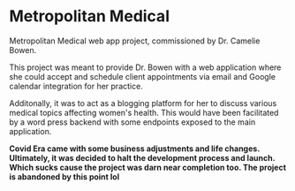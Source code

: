 # Metropolitan Medical

Metropolitan Medical web app project, commissioned by Dr. Camelie Bowen.

This project was meant to provide Dr. Bowen with a web application where she could accept and schedule client appointments via email and Google calendar integration for her practice. 

Additonally, it was to act as a blogging platform for her to discuss various medical topics affecting women's health. This would have been facilitated by a word press backend with some endpoints exposed to the main application.


 
**Covid Era came with some business adjustments and life changes. Ultimately, it was decided to halt the development process and launch. 
Which sucks cause the project was darn near completion too.
The project is abandoned by this point lol**
